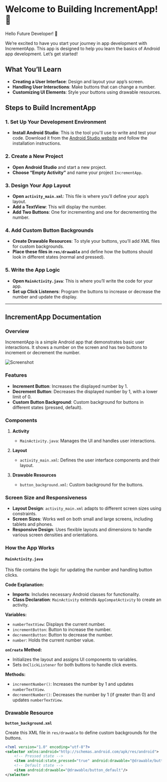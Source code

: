 # Welcome to Building IncrementApp! 🎉

Hello Future Developer! 👋

We’re excited to have you start your journey in app development with IncrementApp. This app is designed to help you learn the basics of Android app development. Let’s get started!

## What You’ll Learn

- **Creating a User Interface**: Design and layout your app’s screen.
- **Handling User Interactions**: Make buttons that can change a number.
- **Customizing UI Elements**: Style your buttons using drawable resources.

## Steps to Build IncrementApp

### 1. Set Up Your Development Environment

- **Install Android Studio**: This is the tool you'll use to write and test your code. Download it from the [Android Studio website](https://developer.android.com/studio) and follow the installation instructions.

### 2. Create a New Project

- **Open Android Studio** and start a new project.
- **Choose “Empty Activity”** and name your project `IncrementApp`.

### 3. Design Your App Layout

- **Open `activity_main.xml`**: This file is where you’ll define your app’s layout.
- **Add a TextView**: This will display the number.
- **Add Two Buttons**: One for incrementing and one for decrementing the number.

### 4. Add Custom Button Backgrounds

- **Create Drawable Resources**: To style your buttons, you’ll add XML files for custom backgrounds.
- **Place these files in `res/drawable`** and define how the buttons should look in different states (normal and pressed).

### 5. Write the App Logic

- **Open `MainActivity.java`**: This is where you’ll write the code for your app.
- **Set up Click Listeners**: Program the buttons to increase or decrease the number and update the display.

---

## IncrementApp Documentation

### Overview

IncrementApp is a simple Android app that demonstrates basic user interactions. It shows a number on the screen and has two buttons to increment or decrement the number.

![Screenshot](https://github.com/user-attachments/assets/73e7d170-2013-40f7-8f4d-7f4cd836a3df)

### Features

- **Increment Button**: Increases the displayed number by 1.
- **Decrement Button**: Decreases the displayed number by 1, with a lower limit of 0.
- **Custom Button Background**: Custom background for buttons in different states (pressed, default).

### Components

1. **Activity**
   - `MainActivity.java`: Manages the UI and handles user interactions.

2. **Layout**
   - `activity_main.xml`: Defines the user interface components and their layout.

3. **Drawable Resources**
   - `button_background.xml`: Custom background for the buttons.

### Screen Size and Responsiveness

- **Layout Design**: `activity_main.xml` adapts to different screen sizes using constraints.
- **Screen Sizes**: Works well on both small and large screens, including tablets and phones.
- **Responsive Design**: Uses flexible layouts and dimensions to handle various screen densities and orientations.

### How the App Works

#### `MainActivity.java`

This file contains the logic for updating the number and handling button clicks.

**Code Explanation:**

- **Imports**: Includes necessary Android classes for functionality.
- **Class Declaration**: `MainActivity` extends `AppCompatActivity` to create an activity.

**Variables:**

- `numberTextView`: Displays the current number.
- `incrementButton`: Button to increase the number.
- `decrementButton`: Button to decrease the number.
- `number`: Holds the current number value.

**`onCreate` Method:**

- Initializes the layout and assigns UI components to variables.
- Sets `OnClickListener` for both buttons to handle click events.

**Methods:**

- `incrementNumber()`: Increases the number by 1 and updates `numberTextView`.
- `decrementNumber()`: Decreases the number by 1 (if greater than 0) and updates `numberTextView`.

### Drawable Resource

**`button_background.xml`**

Create this XML file in `res/drawable` to define custom backgrounds for the buttons.

```xml
<?xml version="1.0" encoding="utf-8"?>
<selector xmlns:android="http://schemas.android.com/apk/res/android">
    <!-- Pressed state -->
    <item android:state_pressed="true" android:drawable="@drawable/button_pressed"/>
    <!-- Default state -->
    <item android:drawable="@drawable/button_default"/>
</selector>

